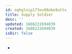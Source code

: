 ```yaml
---
id: oqhgloip173ov88obo9uttx
title: Supply Soldier
desc: ''
updated: 1686222694039
created: 1686222694039
isDir: false
---
```

-